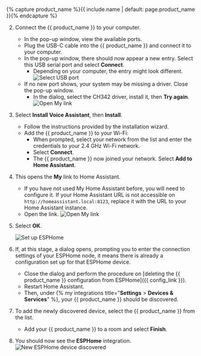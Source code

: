 {% capture product_name %}{{ include.name | default: page.product_name }}{% endcapture %}

2. Connect the {{ product_name }} to your computer.
   - In the pop-up window, view the available ports.
   - Plug the USB-C cable into the {{ product_name }} and connect it to your computer.
   - In the pop-up window, there should now appear a new entry. Select this USB serial port and select **Connect**.
     - Depending on your computer, the entry might look different.
   ![Select USB port](/images/assist/esp32-atom-flash-select-port.png)
   - If no new port shows, your system may be missing a driver. Close the pop-up window.
     - In the dialog, select the CH342 driver, install it, then **Try again**.
   ![Open My link](/images/assist/esp32-atom-flash-no-port.png)
3. Select **Install Voice Assistant**, then **Install**.
     - Follow the instructions provided by the installation wizard.
     - Add the {{ product_name }} to your Wi-Fi:
       - When prompted, select your network from the list and enter the credentials to your 2.4&nbsp;GHz Wi-Fi network.
       - Select **Connect**.
       - The {{ product_name }} now joined your network. Select **Add to Home Assistant**.
4. This opens the **My** link to Home Assistant.
   - If you have not used My Home Assistant before, you will need to configure it. If your Home Assistant URL is not accessible on `http://homeassistant.local:8123`, replace it with the URL to your Home Assistant instance.
   - Open the link.
   ![Open My link](/images/assist/esp32-atom-flash-06.png)
5. Select **OK**. 
   
   ![Set up ESPHome](/images/assist/esp32-atom-flash-07.png)
6. If, at this stage, a dialog opens, prompting you to enter the connection settings of your ESPHome node, it means there is already a configuration set up for that ESPHome device.
   - Close the dialog and perform the procedure on [deleting the {{ product_name }} configuration from ESPHome]({{ config_link }}).
   - Restart Home Assistant.
   - Then, under {% my integrations title="**Settings** > **Devices & Services**" %}, your {{ product_name }} should be discovered.
7. To add the newly discovered device, select the {{ product_name }} from the list.
   - Add your {{ product_name }} to a room and select **Finish**.
8. You should now see the **ESPHome** integration.
   ![New ESPHome device discovered](/images/assist/m5stack-atom-echo-discovered-33.png)

